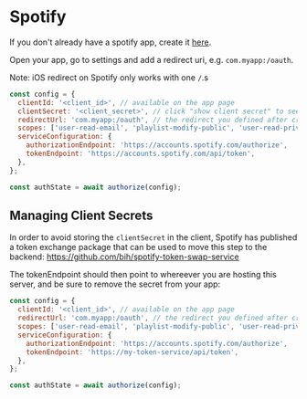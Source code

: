 # Spotify

If you don't already have a spotify app, create it [here](https://developer.spotify.com/dashboard/applications).

Open your app, go to settings and add a redirect uri, e.g. `com.myapp:/oauth`.

Note: iOS redirect on Spotify only works with one `/`.s

```js
const config = {
  clientId: '<client_id>', // available on the app page
  clientSecret: '<client_secret>', // click "show client secret" to see this
  redirectUrl: 'com.myapp:/oauth', // the redirect you defined after creating the app
  scopes: ['user-read-email', 'playlist-modify-public', 'user-read-private'], // the scopes you need to access
  serviceConfiguration: {
    authorizationEndpoint: 'https://accounts.spotify.com/authorize',
    tokenEndpoint: 'https://accounts.spotify.com/api/token',
  },
};

const authState = await authorize(config);
```

## Managing Client Secrets

In order to avoid storing the `clientSecret` in the client, Spotify has published a token exchange package that can be used to move this step to the backend:
https://github.com/bih/spotify-token-swap-service

The tokenEndpoint should then point to whereever you are hosting this server, and be sure to remove the secret from your app:

```js
const config = {
  clientId: '<client_id>', // available on the app page
  redirectUrl: 'com.myapp:/oauth', // the redirect you defined after creating the app
  scopes: ['user-read-email', 'playlist-modify-public', 'user-read-private'], // the scopes you need to access
  serviceConfiguration: {
    authorizationEndpoint: 'https://accounts.spotify.com/authorize',
    tokenEndpoint: 'https://my-token-service/api/token',
  },
};

const authState = await authorize(config);
```
